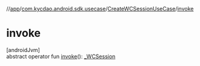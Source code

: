 //[app](../../../index.md)/[com.kycdao.android.sdk.usecase](../index.md)/[CreateWCSessionUseCase](index.md)/[invoke](invoke.md)

# invoke

[androidJvm]\
abstract operator fun [invoke](invoke.md)(): [_WCSession](../../com.kycdao.android.sdk.wcsession/_-w-c-session/index.md)
